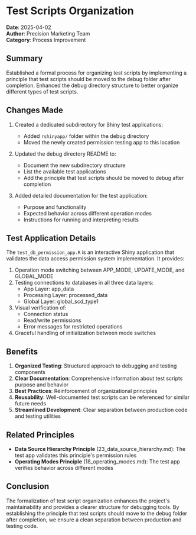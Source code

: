 # Test Scripts Organization

**Date**: 2025-04-02  
**Author**: Precision Marketing Team  
**Category**: Process Improvement  

## Summary

Established a formal process for organizing test scripts by implementing a principle that test scripts should be moved to the debug folder after completion. Enhanced the debug directory structure to better organize different types of test scripts.

## Changes Made

1. Created a dedicated subdirectory for Shiny test applications:
   - Added `rshinyapp/` folder within the debug directory
   - Moved the newly created permission testing app to this location

2. Updated the debug directory README to:
   - Document the new subdirectory structure
   - List the available test applications 
   - Add the principle that test scripts should be moved to debug after completion

3. Added detailed documentation for the test application:
   - Purpose and functionality
   - Expected behavior across different operation modes
   - Instructions for running and interpreting results

## Test Application Details

The `test_db_permission_app.R` is an interactive Shiny application that validates the data access permission system implementation. It provides:

1. Operation mode switching between APP_MODE, UPDATE_MODE, and GLOBAL_MODE
2. Testing connections to databases in all three data layers:
   - App Layer: app_data
   - Processing Layer: processed_data
   - Global Layer: global_scd_type1
3. Visual verification of:
   - Connection status
   - Read/write permissions
   - Error messages for restricted operations
4. Graceful handling of initialization between mode switches

## Benefits

1. **Organized Testing**: Structured approach to debugging and testing components
2. **Clear Documentation**: Comprehensive information about test scripts purpose and behavior
3. **Best Practices**: Reinforcement of organizational principles
4. **Reusability**: Well-documented test scripts can be referenced for similar future needs
5. **Streamlined Development**: Clear separation between production code and testing utilities

## Related Principles

- **Data Source Hierarchy Principle** (23_data_source_hierarchy.md): The test app validates this principle's permission rules
- **Operating Modes Principle** (18_operating_modes.md): The test app verifies behavior across different modes

## Conclusion

The formalization of test script organization enhances the project's maintainability and provides a clearer structure for debugging tools. By establishing the principle that test scripts should move to the debug folder after completion, we ensure a clean separation between production and testing code.